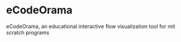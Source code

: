 # eCodeOrama
eCodeOrama, an educational interactive flow visualization tool for mit scratch programs
